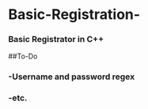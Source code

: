 # Basic-Registration-
### Basic Registrator in C++

##To-Do
### -Username and password regex
### -etc.

